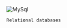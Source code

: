 <img alt="MySql" src="https://img.shields.io/badge/mysql-4479A1.svg?style=for-the-badge&logo=mysql&logoColor=white)" />

```bash
Relational databases
```
